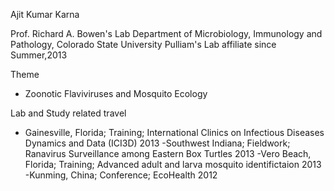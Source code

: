 
Ajit Kumar Karna
 
 Prof. Richard A. Bowen's Lab
 Department of Microbiology, Immunology and Pathology, Colorado State University
 Pulliam's Lab affiliate since Summer,2013

Theme
- Zoonotic Flaviviruses and Mosquito Ecology

Lab and Study related travel
- Gainesville, Florida; Training; International Clinics on Infectious Diseases Dynamics and Data (ICI3D) 2013
-Southwest Indiana; Fieldwork; Ranavirus Surveillance among Eastern Box Turtles 2013
-Vero Beach, Florida; Training; Advanced adult and larva mosquito identifictaion 2013
-Kunming, China; Conference; EcoHealth 2012 




